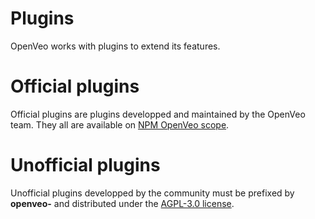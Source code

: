 # Plugins

OpenVeo works with plugins to extend its features.

# Official plugins

Official plugins are plugins developped and maintained by the OpenVeo team. They all are available on [NPM OpenVeo scope](https://www.npmjs.com/~openveo).

# Unofficial plugins

Unofficial plugins developped by the community must be prefixed by **openveo-** and distributed under the [AGPL-3.0 license](https://spdx.org/licenses/AGPL-3.0).

